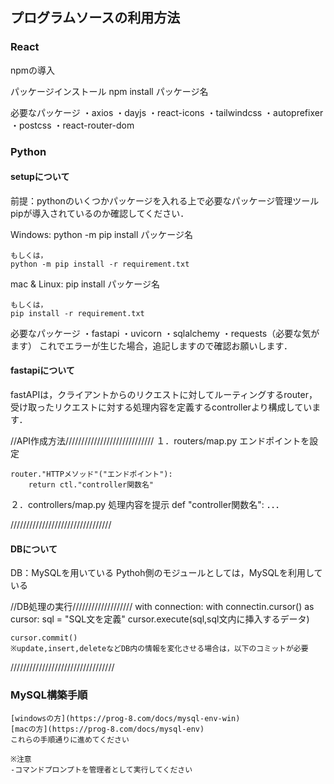 ## プログラムソースの利用方法
### React
npmの導入

パッケージインストール
    npm install パッケージ名
    
必要なパッケージ
    ・axios
    ・dayjs
    ・react-icons
    ・tailwindcss
    ・autoprefixer
    ・postcss
    ・react-router-dom



### Python
#### setupについて
前提：pythonのいくつかパッケージを入れる上で必要なパッケージ管理ツールpipが導入されているのか確認してください．

Windows:
    python -m pip install パッケージ名

    もしくは，
    python -m pip install -r requirement.txt

mac & Linux:
    pip install パッケージ名

    もしくは，
    pip install -r requirement.txt

必要なパッケージ
    ・fastapi
    ・uvicorn
    ・sqlalchemy
    ・requests（必要な気がます）
    これでエラーが生じた場合，追記しますので確認お願いします．

#### fastapiについて
fastAPIは，クライアントからのリクエストに対してルーティングするrouter，受け取ったリクエストに対する処理内容を定義するcontrollerより構成しています．

//API作成方法////////////////////////////
１．routers/map.py エンドポイントを設定

    router."HTTPメソッド"("エンドポイント"):
        return ctl."controller関数名"

２．controllers/map.py 処理内容を提示
    def "controller関数名":
        ．．．

////////////////////////////////

#### DBについて
DB：MySQLを用いている
Pythoh側のモジュールとしては，MySQLを利用している

//DB処理の実行///////////////////
with connection:
    with connectin.cursor() as cursor:
        sql = "SQL文を定義"
        cursor.execute(sql,sql文内に挿入するデータ)
    
    cursor.commit()
    ※update,insert,deleteなどDB内の情報を変化させる場合は，以下のコミットが必要
    
/////////////////////////////////

### MySQL構築手順
    [windowsの方](https://prog-8.com/docs/mysql-env-win)
    [macの方](https://prog-8.com/docs/mysql-env)
    これらの手順通りに進めてください
    
    ※注意
    -コマンドプロンプトを管理者として実行してください









